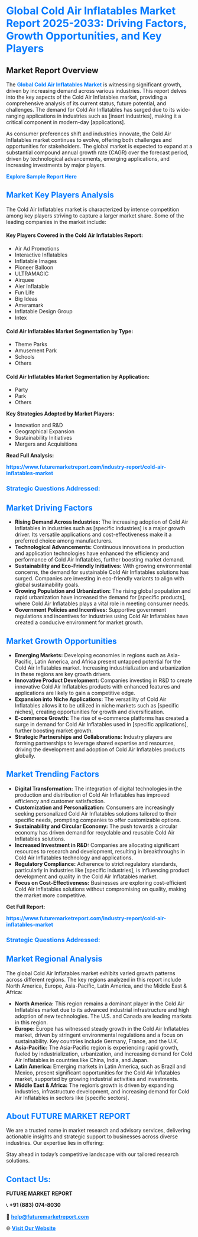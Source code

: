 <h1 style="color: #007BFF;">Global Cold Air Inflatables Market Report 2025-2033: Driving Factors, Growth Opportunities, and Key Players</h1>

<section id="overview">
<h2>Market Report Overview</h2>
<p>The <a href="https://www.futuremarketreport.com/industry-report/cold-air-inflatables-market" style="color: #007BFF; text-decoration: none;"><strong>Global Cold Air Inflatables Market</strong></a> is witnessing significant growth, driven by increasing demand across various industries. This report delves into the key aspects of the Cold Air Inflatables market, providing a comprehensive analysis of its current status, future potential, and challenges. The demand for Cold Air Inflatables has surged due to its wide-ranging applications in industries such as [insert industries], making it a critical component in modern-day [applications].</p>
<p>As consumer preferences shift and industries innovate, the Cold Air Inflatables market continues to evolve, offering both challenges and opportunities for stakeholders. The global market is expected to expand at a substantial compound annual growth rate (CAGR) over the forecast period, driven by technological advancements, emerging applications, and increasing investments by major players.</p>
</section>

<section id="overview">
<p><a href="https://www.futuremarketreport.com/request-sample/reportId=31920" style="color: #007BFF; text-decoration: none;"><strong>Explore Sample Report Here</strong></a></p>
</section>

<section id="key-players">
<h2 style="color: #007BFF;">Market Key Players Analysis</h2>
<p>The Cold Air Inflatables market is characterized by intense competition among key players striving to capture a larger market share. Some of the leading companies in the market include:</p>
<h4>Key Players Covered in the Cold Air Inflatables Report:</h4>
<ul><li>Air Ad Promotions</li><li>Interactive Inflatables</li><li>Inflatable Images</li><li>Pioneer Balloon</li><li>ULTRAMAGIC</li><li>Airquee</li><li>Aier Inflatable</li><li>Fun Life</li><li>Big Ideas</li><li>Ameramark</li><li>Inflatable Design Group</li><li>Intex</li></ul>
<h4>Cold Air Inflatables Market Segmentation by Type:</h4>
<ul><li>Theme Parks</li><li>Amusement Park</li><li>Schools</li><li>Others</li></ul>

<h4>Cold Air Inflatables Market Segmentation by Application:</h4>
<ul><li>Party</li><li>Park</li><li>Others</li></ul>
<p><strong>Key Strategies Adopted by Market Players:</strong></p>
<ul>
<li>Innovation and R&D</li>
<li>Geographical Expansion</li>
<li>Sustainability Initiatives</li>
<li>Mergers and Acquisitions</li>
</ul>
</section>

<section>
<p><strong>Read Full Analysis: </strong></p><a href="https://www.futuremarketreport.com/industry-report/cold-air-inflatables-market" style="color: #007BFF; text-decoration: none;"><strong>https://www.futuremarketreport.com/industry-report/cold-air-inflatables-market</strong></a>
<h3 style="color: #007BFF;">Strategic Questions Addressed:</h3>
</section>

<section id="driving-factors">
<h2 style="color: #007BFF;">Market Driving Factors</h2>
<ul>
<li><strong>Rising Demand Across Industries:</strong> The increasing adoption of Cold Air Inflatables in industries such as [specific industries] is a major growth driver. Its versatile applications and cost-effectiveness make it a preferred choice among manufacturers.</li>
<li><strong>Technological Advancements:</strong> Continuous innovations in production and application technologies have enhanced the efficiency and performance of Cold Air Inflatables, further boosting market demand.</li>
<li><strong>Sustainability and Eco-Friendly Initiatives:</strong> With growing environmental concerns, the demand for sustainable Cold Air Inflatables solutions has surged. Companies are investing in eco-friendly variants to align with global sustainability goals.</li>
<li><strong>Growing Population and Urbanization:</strong> The rising global population and rapid urbanization have increased the demand for [specific products], where Cold Air Inflatables plays a vital role in meeting consumer needs.</li>
<li><strong>Government Policies and Incentives:</strong> Supportive government regulations and incentives for industries using Cold Air Inflatables have created a conducive environment for market growth.</li>
</ul>
</section>

<section id="growth-opportunities">
<h2 style="color: #007BFF;">Market Growth Opportunities</h2>
<ul>
<li><strong>Emerging Markets:</strong> Developing economies in regions such as Asia-Pacific, Latin America, and Africa present untapped potential for the Cold Air Inflatables market. Increasing industrialization and urbanization in these regions are key growth drivers.</li>
<li><strong>Innovative Product Development:</strong> Companies investing in R&D to create innovative Cold Air Inflatables products with enhanced features and applications are likely to gain a competitive edge.</li>
<li><strong>Expansion into Niche Applications:</strong> The versatility of Cold Air Inflatables allows it to be utilized in niche markets such as [specific niches], creating opportunities for growth and diversification.</li>
<li><strong>E-commerce Growth:</strong> The rise of e-commerce platforms has created a surge in demand for Cold Air Inflatables used in [specific applications], further boosting market growth.</li>
<li><strong>Strategic Partnerships and Collaborations:</strong> Industry players are forming partnerships to leverage shared expertise and resources, driving the development and adoption of Cold Air Inflatables products globally.</li>
</ul>
</section>

<section id="trending-factors">
<h2 style="color: #007BFF;">Market Trending Factors</h2>
<ul>
<li><strong>Digital Transformation:</strong> The integration of digital technologies in the production and distribution of Cold Air Inflatables has improved efficiency and customer satisfaction.</li>
<li><strong>Customization and Personalization:</strong> Consumers are increasingly seeking personalized Cold Air Inflatables solutions tailored to their specific needs, prompting companies to offer customizable options.</li>
<li><strong>Sustainability and Circular Economy:</strong> The push towards a circular economy has driven demand for recyclable and reusable Cold Air Inflatables solutions.</li>
<li><strong>Increased Investment in R&D:</strong> Companies are allocating significant resources to research and development, resulting in breakthroughs in Cold Air Inflatables technology and applications.</li>
<li><strong>Regulatory Compliance:</strong> Adherence to strict regulatory standards, particularly in industries like [specific industries], is influencing product development and quality in the Cold Air Inflatables market.</li>
<li><strong>Focus on Cost-Effectiveness:</strong> Businesses are exploring cost-efficient Cold Air Inflatables solutions without compromising on quality, making the market more competitive.</li>
</ul>
</section>

<section>
<p><strong>Get Full Report: </strong></p><a href="https://www.futuremarketreport.com/industry-report/cold-air-inflatables-market" style="color: #007BFF; text-decoration: none;"><strong>https://www.futuremarketreport.com/industry-report/cold-air-inflatables-market</strong></a>
<h3 style="color: #007BFF;">Strategic Questions Addressed:</h3>
</section>


<section id="regional-analysis">
<h2 style="color: #007BFF;">Market Regional Analysis</h2>
<p>The global Cold Air Inflatables market exhibits varied growth patterns across different regions. The key regions analyzed in this report include North America, Europe, Asia-Pacific, Latin America, and the Middle East & Africa:</p>
<ul>
<li><strong>North America:</strong> This region remains a dominant player in the Cold Air Inflatables market due to its advanced industrial infrastructure and high adoption of new technologies. The U.S. and Canada are leading markets in this region.</li>
<li><strong>Europe:</strong> Europe has witnessed steady growth in the Cold Air Inflatables market, driven by stringent environmental regulations and a focus on sustainability. Key countries include Germany, France, and the U.K.</li>
<li><strong>Asia-Pacific:</strong> The Asia-Pacific region is experiencing rapid growth, fueled by industrialization, urbanization, and increasing demand for Cold Air Inflatables in countries like China, India, and Japan.</li>
<li><strong>Latin America:</strong> Emerging markets in Latin America, such as Brazil and Mexico, present significant opportunities for the Cold Air Inflatables market, supported by growing industrial activities and investments.</li>
<li><strong>Middle East & Africa:</strong> The region’s growth is driven by expanding industries, infrastructure development, and increasing demand for Cold Air Inflatables in sectors like [specific sectors].</li>
</ul>
</section>

<footer>
<h2 style="color: #007BFF;">About FUTURE MARKET REPORT</h2>
<p>We are a trusted name in market research and advisory services, delivering actionable insights and strategic support to businesses across diverse industries. Our expertise lies in offering:</p>

<p>Stay ahead in today’s competitive landscape with our tailored research solutions.</p>

<h2 style="color: #007BFF;">Contact Us:</h2>
<p><strong>FUTURE MARKET REPORT</strong></p>
<p>📞 <strong>+91 (883) 074-8030</strong></p>
<p>📧 <strong><a href="mailto:help@futuremarketreport.com" style="color: #007BFF;">help@futuremarketreport.com</a></strong></p>
<p>🌐 <strong><a href="https://www.futuremarketreport.com/" style="color: #007BFF;">Visit Our Website</a></strong></p>
</footer>